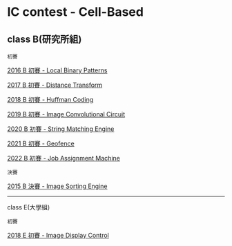 # IC contest - Cell-Based

## class B(研究所組)

`初賽`

[2016 B 初賽 - Local Binary Patterns](https://github.com/HUAIJIE0314/IC_Contest/tree/main/2016_B_pre)

[2017 B 初賽 - Distance Transform](https://github.com/HUAIJIE0314/IC-Contest/tree/main/2017_B_pre)

[2018 B 初賽 - Huffman Coding](https://github.com/HUAIJIE0314/IC-Contest/tree/main/2018_B_pre)

[2019 B 初賽 - Image Convolutional Circuit](https://github.com/HUAIJIE0314/IC-Contest/tree/main/2019_B_pre)

[2020 B 初賽 - String Matching Engine](https://github.com/HUAIJIE0314/IC-Contest/tree/main/2020_B_pre)

[2021 B 初賽 - Geofence](https://github.com/HUAIJIE0314/IC-Contest/tree/main/2021_B_pre)

[2022 B 初賽 - Job Assignment Machine](https://github.com/HUAIJIE0314/IC-Contest/tree/main/2022_B_pre)

`決賽`

[2015 B 決賽 - Image Sorting Engine](https://github.com/HUAIJIE0314/IC-Contest/tree/main/2015_B_final)

---

class E(大學組)

`初賽`

[2018 E 初賽 - Image Display Control](https://github.com/HUAIJIE0314/IC_Contest/tree/main/2018_E_pre)

<!--

## class E(大學組)
`初賽`

[2018 E 初賽 - ]()

[2021 E 初賽 - ]()

[2022 E 初賽 - ]()


`決賽`


[2018 E 決賽_Old - ]()

[2018 E 決賽_New - ]()

[2019 E 決賽 - ]()

-->
